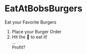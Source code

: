 # EatAtBobsBurgers
Eat your Favorite Burgers

1. Place your Burger Order
2. Hit the 🍔 to eat it!  
...  
Profit?
